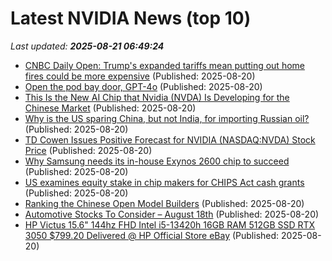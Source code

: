 # Latest NVIDIA News (top 10)
_Last updated: **2025-08-21 06:49:24**_

- [CNBC Daily Open: Trump's expanded tariffs mean putting out home fires could be more expensive](https://www.cnbc.com/2025/08/20/cnbc-daily-open-expanded-tariffs-mean-extinguishing-fires-could-be-costlier.html) (Published: 2025-08-20)
- [Open the pod bay door, GPT-4o](https://www.theregister.com/2025/08/20/gpt4o_pod_bay_door/) (Published: 2025-08-20)
- [This Is the New AI Chip that Nvidia (NVDA) Is Developing for the Chinese Market](https://biztoc.com/x/ce58efc9161066ce) (Published: 2025-08-20)
- [Why is the US sparing China, but not India, for importing Russian oil?](https://www.aljazeera.com/news/2025/8/20/why-is-the-us-sparing-china-but-not-india-for-importing-russian-oil) (Published: 2025-08-20)
- [TD Cowen Issues Positive Forecast for NVIDIA (NASDAQ:NVDA) Stock Price](https://www.etfdailynews.com/2025/08/20/td-cowen-issues-positive-forecast-for-nvidia-nasdaqnvda-stock-price/) (Published: 2025-08-20)
- [Why Samsung needs its in-house Exynos 2600 chip to succeed](https://www.sammobile.com/2025/08/20/samsung-needs-exynos-2600-chip-succeed/) (Published: 2025-08-20)
- [US examines equity stake in chip makers for CHIPS Act cash grants](https://economictimes.indiatimes.com/tech/technology/us-examines-equity-stake-in-chip-makers-for-chips-act-cash-grants-sources-say/articleshow/123401613.cms) (Published: 2025-08-20)
- [Ranking the Chinese Open Model Builders](https://www.interconnects.ai/p/chinas-top-19-open-model-labs) (Published: 2025-08-20)
- [Automotive Stocks To Consider – August 18th](https://www.etfdailynews.com/2025/08/20/automotive-stocks-to-consider-august-18th/) (Published: 2025-08-20)
- [HP Victus 15.6" 144hz FHD Intel i5-13420h 16GB RAM 512GB SSD RTX 3050 $799.20 Delivered @ HP Official Store eBay](https://www.ozbargain.com.au/node/920567) (Published: 2025-08-20)
